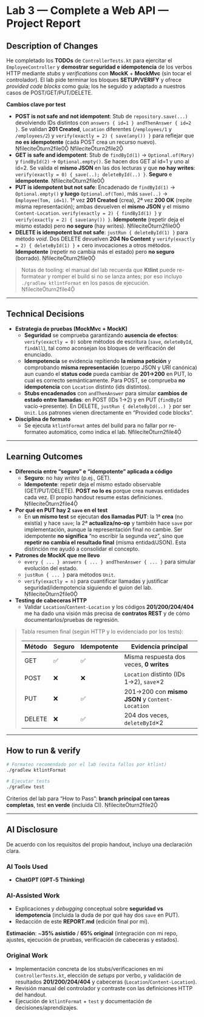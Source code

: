 # Lab 3 — Complete a Web API — Project Report

## Description of Changes

He completado los **TODOs** de `ControllerTests.kt` para ejercitar el `EmployeeController` y **demostrar seguridad e idempotencia** de los verbos HTTP mediante *stubs* y *verifications* con **MockK** + **MockMvc** (sin tocar el controlador). El lab pide terminar los bloques **SETUP/VERIFY** y ofrece *provided code blocks* como guía; los he seguido y adaptado a nuestros casos de POST/GET/PUT/DELETE. 

**Cambios clave por test**  

- **POST is not safe and not idempotent**: Stub de `repository.save(...)` devolviendo IDs distintos con `answers { id=1 } andThenAnswer { id=2 }`. Se validan **201 Created**, `Location` diferentes (`/employees/1` y `/employees/2`) y `verify(exactly = 2) { save(any()) }` para reflejar que **no es idempotente** (cada POST crea un recurso nuevo). fileciteturn2file0 fileciteturn2file2  
- **GET is safe and idempotent**: Stub de `findById(1)` → `Optional.of(Mary)` y `findById(2)` → `Optional.empty()`. Se hacen dos GET al id=1 y uno al id=2. Se valida el **mismo JSON** en las dos lecturas y que **no hay writes**: `verify(exactly = 0) { save(..); deleteById(..) }`. **Seguro** e **idempotente**. fileciteturn2file0  
- **PUT is idempotent but not safe**: Encadenado de `findById(1)` → `Optional.empty()` **y luego** `Optional.of(Tom)`, más `save(..)` → `Employee(Tom, id=1)`. 1ª vez **201 Created** (crea), 2ª vez **200 OK** (repite misma representación); ambas devuelven el **mismo JSON** y el mismo `Content-Location`. `verify(exactly = 2) { findById(1) }` y `verify(exactly = 2) { save(any()) }`. **Idempotente** (repetir deja el mismo estado) pero **no seguro** (hay writes). fileciteturn2file0  
- **DELETE is idempotent but not safe**: `justRun { deleteById(1) }` para método *void*. Dos DELETE devuelven **204 No Content** y `verify(exactly = 2) { deleteById(1) }` + cero invocaciones a otros métodos. **Idempotente** (repetir no cambia más el estado) pero **no seguro** (borrado). fileciteturn2file0

> Notas de tooling: el manual del lab recuerda que **Ktlint** puede re-formatear y romper el build si no se lanza antes; por eso incluyo `./gradlew ktlintFormat` en los pasos de ejecución. fileciteturn2file4

---

## Technical Decisions

- **Estrategia de pruebas (MockMvc + MockK)**  
  - **Seguridad** se comprueba garantizando **ausencia de efectos**: `verify(exactly = 0)` sobre métodos de escritura (`save`, `deleteById`, `findAll`), tal como aconsejan los bloques de verificación del enunciado.
  - **Idempotencia** se evidencia repitiendo **la misma petición** y comprobando **misma representación** (cuerpo JSON y URI canónica) aun cuando el **status code** pueda cambiar de **201→200** en PUT, lo cual es correcto semánticamente. Para POST, se comprueba **no idempotencia** con `Location` distinto (ids distintos).  
  - **Stubs encadenados** con `andThenAnswer` para simular **cambios de estado entre llamadas**: en POST (IDs 1→2) y en PUT (`findById` vacío→presente). En DELETE, `justRun { deleteById(..) }` por ser `Unit`. Los patrones vienen directamente en “Provided code blocks”.
- **Disciplina de formato**  
  - Se ejecuta `ktlintFormat` antes del build para no fallar por re-formateo automático, como indica el lab. fileciteturn2file4

---

## Learning Outcomes

- **Diferencia entre “seguro” e “idempotente” aplicada a código**  
  - **Seguro**: no hay *writes* (p.ej., GET).  
  - **Idempotente**: repetir deja el mismo estado observable (GET/PUT/DELETE). **POST no lo es** porque crea nuevas entidades cada vez. El propio handout resume estas definiciones. fileciteturn2file4
- **Por qué en PUT hay 2 `save` en el test**  
  - En **un mismo test** se ejecutan **dos llamadas PUT**: la 1ª **crea** (no existía) y hace `save`; la 2ª **actualiza/no‑op** y también hace `save` por implementación, aunque la representación final no cambie. Ser idempotente **no significa** “no escribir la segunda vez”, sino que **repetir no cambia el resultado final** (misma entidad/JSON). Esta distinción me ayudó a consolidar el concepto.  
- **Patrones de MockK que me llevo**  
  - `every { ... } answers { ... } andThenAnswer { ... }` para simular evolución del estado.  
  - `justRun { ... }` para métodos `Unit`.  
  - `verify(exactly = n)` para cuantificar llamadas y justificar seguridad/idempotencia siguiendo el guion del lab. fileciteturn2file0  
- **Testing de cabeceras HTTP**  
  - Validar `Location`/`Content-Location` y los códigos **201/200/204/404** me ha dado una visión más precisa de **contratos REST** y de cómo documentarlos/pruebas de regresión.

> Tabla resumen final (según HTTP y lo evidenciado por los tests):  
> 
> | Método | Seguro | Idempotente | Evidencia principal                             |
> | ------ | ------ | ----------- | ----------------------------------------------- |
> | GET    | ✅      | ✅           | Misma respuesta dos veces, **0 writes**         |
> | POST   | ❌      | ❌           | `Location` distinto (IDs 1→2), `save`×2         |
> | PUT    | ❌      | ✅           | 201→200 con **mismo JSON** y `Content-Location` |
> | DELETE | ❌      | ✅           | 204 dos veces, `deleteById`×2                   |

---

## How to run & verify

```bash
# Formateo recomendado por el lab (evita fallos por ktlint)
./gradlew ktlintFormat

# Ejecutar tests
./gradlew test
```

Criterios del lab para “How to Pass”: **branch principal con tareas completas**, test **en verde** (incluida CI). fileciteturn2file2

---

## AI Disclosure

De acuerdo con los requisitos del propio handout, incluyo una declaración clara. 

### AI Tools Used

- **ChatGPT (GPT‑5 Thinking)**

### AI‑Assisted Work

- Explicaciones y *debugging* conceptual sobre **seguridad vs idempotencia** (incluida la duda de por qué hay dos `save` en PUT).  
- Redacción de este **REPORT.md** (edición final por mí).

**Estimación**: ~**35% asistido** / **65% original** (integración con mi repo, ajustes, ejecución de pruebas, verificación de cabeceras y estados).

### Original Work

- Implementación concreta de los stubs/verificaciones en mi `ControllerTests.kt`, elección de *setups* por verbo, y validación de resultados **201/200/204/404** y cabeceras (`Location`/`Content-Location`).  
- Revisión manual del controlador y contraste con las definiciones HTTP del handout.  
- Ejecución de `ktlintFormat` + `test` y documentación de decisiones/aprendizajes.
